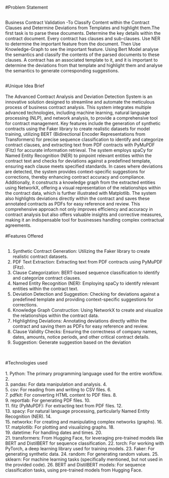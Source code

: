 #Problem Statement

<br>
Business Contract Validation -To Classify Content within the Contract Clauses and Determine Deviations from Templates and
highlight them.The first task is to parse these documents. Determine the key details within the contract document. Every contract has clauses and
sub-clauses. Use NER to determine the important feature from the document. Then Use Knowledge-Graph to see the important
feature. Using Bert Model analyse the semantics and classify the contents of the parsed documents to these clauses. A contract has
an associated template to it, and it is important to determine the deviations from that template and highlight them and analyse the
semantics to generate corresponding suggestions.
<br>
<br>

#Unique Idea Brief 
<br>
<br>
The Advanced Contract Analysis and Deviation Detection System is an innovative solution designed to streamline and automate
the meticulous process of business contract analysis. This system integrates multiple advanced technologies, including machine
learning, natural language processing (NLP), and network analysis, to provide a comprehensive tool for contract management.
Key features include the generation of synthetic contracts using the Faker library to create realistic datasets for model training,
utilizing BERT (Bidirectional Encoder Representations from Transformers) for precise sequence classification to identify and
categorize contract clauses, and extracting text from PDF contracts with PyMuPDF (Fitz) for accurate information retrieval. The
system employs spaCy for Named Entity Recognition (NER) to pinpoint relevant entities within the contract text and checks for
deviations against a predefined template, ensuring each clause meets specified standards. In cases where deviations are detected,
the system provides context-specific suggestions for corrections, thereby enhancing contract accuracy and compliance.
Additionally, it constructs a knowledge graph from the extracted entities using NetworkX, offering a visual representation of the
relationships within the contract data, which is further illustrated with Matplotlib. The system also highlights deviations directly
within the contract and saves these annotated contracts as PDFs for easy reference and review. This comprehensive approach not
only improves efficiency and accuracy in contract analysis but also offers valuable insights and corrective measures, making it an
indispensable tool for businesses handling complex contractual agreements.
<br>
<br>
#Features Offered
<br>
<br>
1. Synthetic Contract Generation: Utilizing the Faker library to create realistic contract datasets.
2. PDF Text Extraction: Extracting text from PDF contracts using PyMuPDF (Fitz).
3. Clause Categorization: BERT-based sequence classification to identify and categorize contract clauses.
4. Named Entity Recognition (NER): Employing spaCy to identify relevant entities within the contract text.
5. Deviation Detection and Suggestion: Checking for deviations against a predefined template and providing
context-specific suggestions for corrections.
6. Knowledge Graph Construction: Using NetworkX to create and visualize the relationships within the contract
data.
7. Highlighting Deviations: Annotating deviations directly within the contract and saving them as PDFs for easy
reference and review.
8. Clause Validity Checks: Ensuring the correctness of company names, dates, amounts, notice periods, and other
critical contract details.
9. Suggestion: Generate suggestion based on the deviation
<br>
<br>
#Technologies used
<br>
<br>
  1. Python: The primary programming language used for the entire workflow.
  2. <br>
  3. pandas: For data manipulation and analysis.
  4. <br>
  5. csv: For reading from and writing to CSV files.
  6. <br>
  7. pdfkit: For converting HTML content to PDF files.
  8. <br>
  9. reportlab: For generating PDF files.
  10. <br>
  11. fitz (PyMuPDF): For extracting text from PDF files.
  12. <br>
  13. spacy: For natural language processing, particularly Named Entity Recognition (NER).
  14. <br>
  15. networkx: For creating and manipulating complex networks (graphs).
  16. <br>
  17. matplotlib: For plotting and visualizing graphs.
  18. <br>
  19. datetime: For handling dates and times.
  20. <br>
  21. transformers: From Hugging Face, for leveraging pre-trained models like BERT and DistilBERT for sequence classification.
22. torch: For working with PyTorch, a deep learning library used for training models.
23. Faker: For generating synthetic data.
24. random: For generating random values.
25. sklearn: For machine learning tasks (specifically mentioned, but not used in the provided code).
26. BERT and DistilBERT models: For sequence classification tasks, using pre-trained models from Hugging Face.

